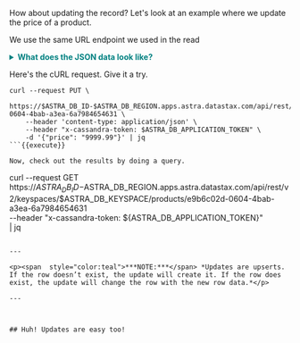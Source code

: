 How about updating the record?
Let's look at an example where we update the price of a product.

We use the same URL endpoint we used in the read
<br>

<details>
  <summary style="color:teal"><b>What does the JSON data look like?</b></summary>
  <hr>
  The update data looks like a subset of the data used to create the record.
  If we want to update the price, we might use this.
  <br>
  ```
  {
    "price": "9999.99"
  }
  ```
  <br>
  <hr>
</details>

Here's the cURL request. Give it a try.

```
curl --request PUT \
    https://$ASTRA_DB_ID-$ASTRA_DB_REGION.apps.astra.datastax.com/api/rest/v2/keyspaces/$ASTRA_DB_KEYSPACE/products/e9b6c02d-0604-4bab-a3ea-6a7984654631 \
    --header 'content-type: application/json' \
    --header "x-cassandra-token: $ASTRA_DB_APPLICATION_TOKEN" \
    -d '{"price": "9999.99"}' | jq
```{{execute}}

Now, check out the results by doing a query.

```
curl --request GET \
    https://$ASTRA_DB_ID-$ASTRA_DB_REGION.apps.astra.datastax.com/api/rest/v2/keyspaces/$ASTRA_DB_KEYSPACE/products/e9b6c02d-0604-4bab-a3ea-6a7984654631 \
    --header "x-cassandra-token: ${ASTRA_DB_APPLICATION_TOKEN}" \
    | jq
```{{execute}}

---

<p><span  style="color:teal">***NOTE:***</span> *Updates are upserts. If the row doesn’t exist, the update will create it. If the row does exist, the update will change the row with the new row data.*</p>

---



## Huh! Updates are easy too!
